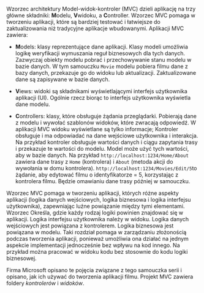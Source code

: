 Wzorzec architektury Model-widok-kontroler (MVC) dzieli aplikację na trzy główne składniki: **M**odelu, **V**widoku, a **C**ontroller. Wzorzec MVC pomaga w tworzeniu aplikacji, które są bardziej testować i łatwiejsze do zaktualizowania niż tradycyjne aplikacje wbudowanymi. Aplikacji MVC zawiera:

* **M**odels: klasy reprezentujące dane aplikacji. Klasy modeli umożliwia logikę weryfikacji wymuszania reguł biznesowych dla tych danych. Zazwyczaj obiekty modelu pobrać i przechowywanie stanu modelu w bazie danych. W tym samouczku `Movie` modelu pobiera filmu dane z bazy danych, przekazuje go do widoku lub aktualizacji. Zaktualizowane dane są zapisywane w bazie danych.

* **V**iews: widoki są składnikami wyświetlającymi interfejs użytkownika aplikacji (UI). Ogólnie rzecz biorąc to interfejs użytkownika wyświetla dane modelu.

* **C**ontrollers: klasy, które obsługuje żądania przeglądarki. Pobierają dane z modelu i wywołać szablonów widoków, które zwracają odpowiedź. W aplikacji MVC widoku wyświetlane są tylko informacje; Kontroler obsługuje i ma odpowiadać na dane wejściowe użytkownika i interakcja. Na przykład kontroler obsługuje wartości danych i ciągu zapytania trasy i przekazuje te wartości do modelu. Model może użyć tych wartości, aby w bazie danych. Na przykład `http://localhost:1234/Home/About` zawiera dane trasy z `Home` (kontrolera) i `About` (metoda akcji do wywołania w domu kontrolera). `http://localhost:1234/Movies/Edit/5`to żądanie, aby edytować filmu o identyfikatorze = 5, korzystając z kontrolera filmu.  Będzie omawianiu dane trasy później w samouczku.

Wzorzec MVC pomaga w tworzeniu aplikacji, których różne aspekty aplikacji (logika danych wejściowych, logika biznesowa i logika interfejsu użytkownika), zapewniając luźne powiązanie między tymi elementami. Wzorzec Określa, gdzie każdy rodzaj logiki powinien znajdować się w aplikacji. Logika interfejsu użytkownika należy w widoku. Logika danych wejściowych jest powiązana z kontrolerem. Logika biznesowa jest powiązana w modelu. Taki rozdział pomaga w zarządzaniu złożonością podczas tworzenia aplikacji, ponieważ umożliwia ona działać na jednym aspekcie implementacji jednocześnie bez wpływu na kod innego. Na przykład można pracować w widoku kodu bez stosownie do kodu logiki biznesowej.

Firma Microsoft opisano te pojęcia związane z tego samouczka serii i opisano, jak ich używać do tworzenia aplikacji filmu. Projekt MVC zawiera foldery *kontrolerów* i *widoków*.
